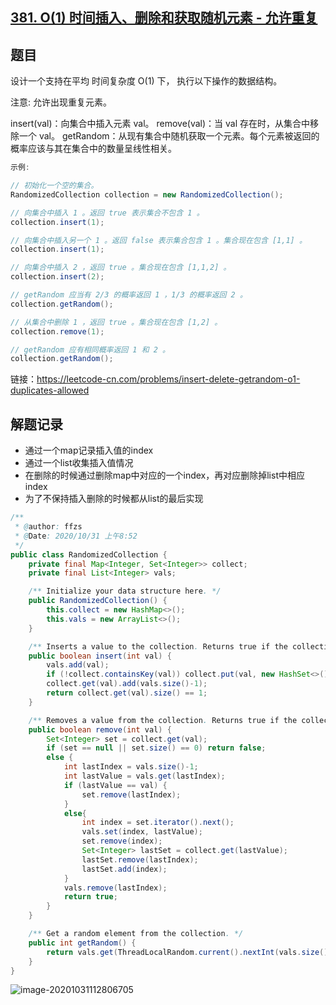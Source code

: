 ## [381. O(1) 时间插入、删除和获取随机元素 - 允许重复](https://leetcode-cn.com/problems/insert-delete-getrandom-o1-duplicates-allowed/)

## 题目

设计一个支持在平均 时间复杂度 O(1) 下， 执行以下操作的数据结构。

注意: 允许出现重复元素。

insert(val)：向集合中插入元素 val。
remove(val)：当 val 存在时，从集合中移除一个 val。
getRandom：从现有集合中随机获取一个元素。每个元素被返回的概率应该与其在集合中的数量呈线性相关。

```java
示例:

// 初始化一个空的集合。
RandomizedCollection collection = new RandomizedCollection();

// 向集合中插入 1 。返回 true 表示集合不包含 1 。
collection.insert(1);

// 向集合中插入另一个 1 。返回 false 表示集合包含 1 。集合现在包含 [1,1] 。
collection.insert(1);

// 向集合中插入 2 ，返回 true 。集合现在包含 [1,1,2] 。
collection.insert(2);

// getRandom 应当有 2/3 的概率返回 1 ，1/3 的概率返回 2 。
collection.getRandom();

// 从集合中删除 1 ，返回 true 。集合现在包含 [1,2] 。
collection.remove(1);

// getRandom 应有相同概率返回 1 和 2 。
collection.getRandom();
```


链接：https://leetcode-cn.com/problems/insert-delete-getrandom-o1-duplicates-allowed

## 解题记录

+ 通过一个map记录插入值的index
+ 通过一个list收集插入值情况
+ 在删除的时候通过删除map中对应的一个index，再对应删除掉list中相应index
+ 为了不保持插入删除的时候都从list的最后实现

```java
/**
 * @author: ffzs
 * @Date: 2020/10/31 上午8:52
 */
public class RandomizedCollection {
    private final Map<Integer, Set<Integer>> collect;
    private final List<Integer> vals;

    /** Initialize your data structure here. */
    public RandomizedCollection() {
        this.collect = new HashMap<>();
        this.vals = new ArrayList<>();
    }

    /** Inserts a value to the collection. Returns true if the collection did not already contain the specified element. */
    public boolean insert(int val) {
        vals.add(val);
        if (!collect.containsKey(val)) collect.put(val, new HashSet<>());
        collect.get(val).add(vals.size()-1);
        return collect.get(val).size() == 1;
    }

    /** Removes a value from the collection. Returns true if the collection contained the specified element. */
    public boolean remove(int val) {
        Set<Integer> set = collect.get(val);
        if (set == null || set.size() == 0) return false;
        else {
            int lastIndex = vals.size()-1;
            int lastValue = vals.get(lastIndex);
            if (lastValue == val) {
                set.remove(lastIndex);
            }
            else{
                int index = set.iterator().next();
                vals.set(index, lastValue);
                set.remove(index);
                Set<Integer> lastSet = collect.get(lastValue);
                lastSet.remove(lastIndex);
                lastSet.add(index);
            }
            vals.remove(lastIndex);
            return true;
        }
    }

    /** Get a random element from the collection. */
    public int getRandom() {
        return vals.get(ThreadLocalRandom.current().nextInt(vals.size()));
    }
}
```

![image-20201031112806705](https://gitee.com/ffzs/picture_go/raw/master/img/image-20201031112806705.png)